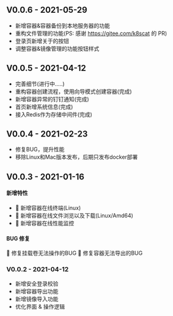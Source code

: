 ## V0.0.6 - 2021-05-29

+ 新增容器&容器备份到本地服务器的功能
+ 重构文件管理的功能(PS: 感谢 https://gitee.com/k8scat 的 PR)
+ 登录页新增关于的按钮
+ 调整容器&镜像管理的功能按钮样式


## V0.0.5 - 2021-04-12

+ 完善细节(进行中.....)
+ 重构容器创建流程，使用向导模式创建容器(完成)
+ 新增容器异常的钉钉通知(完成)
+ 首页新增系统信息(完成)
+ 接入Redis作为存储中间件(完成)


## V0.0.4 - 2021-02-23

+ 修复BUG，提升性能
+ 移除Linux和Mac版本发布，后期只发布docker部署

## V0.0.3 - 2021-01-16

#### 新增特性

+ 🎉 新增容器在线终端(Linux)
+ 🎉 新增容器在线文件浏览以及下载(Linux/Amd64)
+ 🎉 新增容器在线性能监控

#### BUG 修复

🐛 修复挂载卷无法操作的BUG
🐛 修复容器无法导出的BUG


### V0.0.2 - 2021-04-12

+ 新增安全登录校验 
+ 新增容器导出功能
+ 新增镜像导入功能
+ 优化界面 & 操作逻辑